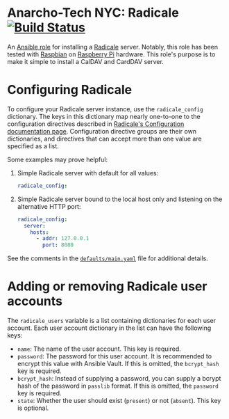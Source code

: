 # Anarcho-Tech NYC: Radicale [![Build Status](https://travis-ci.org/AnarchoTechNYC/ansible-role-radicale.svg?branch=master)](https://travis-ci.org/AnarchoTechNYC/ansible-role-radicale)

An [Ansible role](https://docs.ansible.com/ansible/latest/user_guide/playbooks_reuse_roles.html) for installing a [Radicale](http://radicale.org/) server. Notably, this role has been tested with [Raspbian](https://www.raspbian.org/) on [Raspberry Pi](https://www.raspberrypi.org/) hardware. This role's purpose is to make it simple to install a CalDAV and CardDAV server.

# Configuring Radicale

To configure your Radicale server instance, use the `radicale_config` dictionary. The keys in this dictionary map nearly one-to-one to the configuration directives described in [Radicale's Configuration documentation page](https://radicale.org/configuration/). Configuration directive groups are their own dictionaries, and directives that can accept more than one value are specified as a list.

Some examples may prove helpful:

1. Simple Radicale server with default for all values:
    ```yaml
    radicale_config:
    ```
1. Simple Radicale server bound to the local host only and listening on the alternative HTTP port:
    ```yaml
    radicale_config:
      server:
        hosts:
          - addr: 127.0.0.1
            port: 8080
    ```

See the comments in the [`defaults/main.yaml`](defaults/main.yaml) file for additional details.

# Adding or removing Radicale user accounts

The `radicale_users` variable is a list containing dictionaries for each user account. Each user account dictionary in the list can have the following keys:

* `name`: The name of the user account. This key is required.
* `password`: The password for this user account. It is recommended to encrypt this value with Ansible Vault. If this is omitted, the `bcrypt_hash` key is required.
* `bcrypt_hash`: Instead of supplying a password, you can supply a bcrypt hash of the password in `passlib` format. If this is omitted, the `password` key is required.
* `state`: Whether the user should exist (`present`) or not (`absent`). This key is optional.
